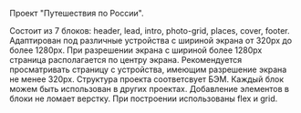 Проект "Путешествия по России". 

Состоит из 7 блоков: header, lead, intro, photo-grid, places, cover, footer. Адаптирован под различные устройства с шириной экрана от 320px до более 1280px. При разрешении экрана c шириной более 1280px страница располагается по центру экрана. Рекомендуется просматривать страницу с устройства, имеющим разрешение экрана не менее 320px. 
Структура проекта соответсвует БЭМ. Каждый блок можем быть использован в других проектах. Добавление элементов в блоки не ломает верстку. 
При построении использованы flex и grid. 


